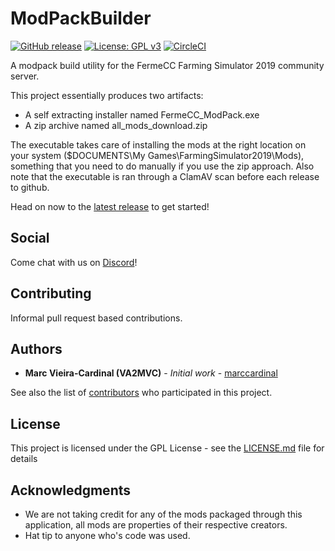 # ModPackBuilder

[![GitHub release](http://img.shields.io/github/release/FermeCC/ModPackBuilder.svg?style=flat-square)](https://github.com/FermeCC/ModPackBuilder/releases/latest)
[![License: GPL v3](https://img.shields.io/badge/License-GPLv3-blue.svg)](https://www.gnu.org/licenses/gpl-3.0)
[![CircleCI](https://circleci.com/gh/FermeCC/ModPackBuilder.svg?style=svg)](https://circleci.com/gh/FermeCC/ModPackBuilder)

A modpack build utility for the FermeCC Farming Simulator 2019 community server.

This project essentially produces two artifacts:

- A self extracting installer named FermeCC_ModPack.exe
- A zip archive named all_mods_download.zip

The executable takes care of installing the mods at the right location on your system ($DOCUMENTS\My Games\FarmingSimulator2019\Mods), something that you need to do manually if you use the zip approach. Also note that the executable is ran through a ClamAV scan before each release to github.

Head on now to the [latest release](https://github.com/FermeCC/ModPackBuilder/releases/latest) to get started!

## Social

Come chat with us on [Discord](discord.gg/fwMp7sR)!

## Contributing

Informal pull request based contributions.

## Authors

* **Marc Vieira-Cardinal (VA2MVC)** - *Initial work* - [marccardinal](https://github.com/marccardinal)

See also the list of [contributors](https://github.com/marccardinal/s3stats/contributors) who participated in this project.

## License

This project is licensed under the GPL License - see the [LICENSE.md](LICENSE.md) file for details

## Acknowledgments

* We are not taking credit for any of the mods packaged through this application, all mods are properties of their respective creators.
* Hat tip to anyone who's code was used.
